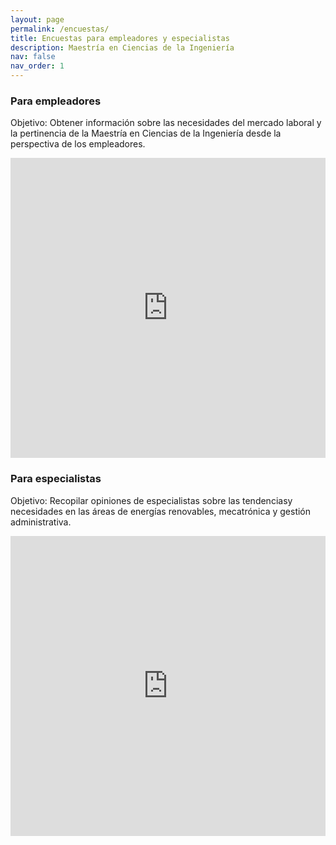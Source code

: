 ```yaml
---
layout: page
permalink: /encuestas/
title: Encuestas para empleadores y especialistas
description: Maestría en Ciencias de la Ingeniería
nav: false
nav_order: 1
---
```


### Para empleadores

Objetivo: Obtener información sobre las necesidades del mercado laboral y la pertinencia de la Maestría en Ciencias de la Ingeniería desde la perspectiva de los empleadores.

<iframe width="640px" height="480px" src="https://forms.office.com/Pages/ResponsePage.aspx?id=y1jm2P_6VUyB-AXvC5vUbKT3YTvvN1tKvjmLKqHNWhZURUIyVEJJWjBGVUdHMDQ4Q0pHTVBLVDNJUS4u&embed=true" frameborder="0" marginwidth="0" marginheight="0" style="border: none; max-width:100%; max-height:100vh" allowfullscreen webkitallowfullscreen mozallowfullscreen msallowfullscreen> </iframe>

### Para especialistas

Objetivo: Recopilar opiniones de especialistas sobre las tendenciasy necesidades en las áreas de energías renovables, mecatrónica y gestión administrativa.

<iframe width="640px" height="480px" src="https://forms.office.com/Pages/ResponsePage.aspx?id=y1jm2P_6VUyB-AXvC5vUbKT3YTvvN1tKvjmLKqHNWhZUMjVRNTZMWkNGUVIyNzhYRE81QUxRUVgxRS4u&embed=true" frameborder="0" marginwidth="0" marginheight="0" style="border: none; max-width:100%; max-height:100vh" allowfullscreen webkitallowfullscreen mozallowfullscreen msallowfullscreen> </iframe>